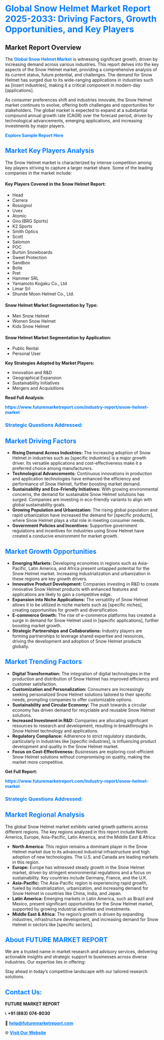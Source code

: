 <h1 style="color: #007BFF;">Global Snow Helmet Market Report 2025-2033: Driving Factors, Growth Opportunities, and Key Players</h1>

<section id="overview">
<h2>Market Report Overview</h2>
<p>The <a href="https://www.futuremarketreport.com/industry-report/snow-helmet-market" style="color: #007BFF; text-decoration: none;"><strong>Global Snow Helmet Market</strong></a> is witnessing significant growth, driven by increasing demand across various industries. This report delves into the key aspects of the Snow Helmet market, providing a comprehensive analysis of its current status, future potential, and challenges. The demand for Snow Helmet has surged due to its wide-ranging applications in industries such as [insert industries], making it a critical component in modern-day [applications].</p>
<p>As consumer preferences shift and industries innovate, the Snow Helmet market continues to evolve, offering both challenges and opportunities for stakeholders. The global market is expected to expand at a substantial compound annual growth rate (CAGR) over the forecast period, driven by technological advancements, emerging applications, and increasing investments by major players.</p>
</section>

<section id="overview">
<p><a href="https://www.futuremarketreport.com/request-sample/reportId=85762" style="color: #007BFF; text-decoration: none;"><strong>Explore Sample Report Here</strong></a></p>
</section>

<section id="key-players">
<h2 style="color: #007BFF;">Market Key Players Analysis</h2>
<p>The Snow Helmet market is characterized by intense competition among key players striving to capture a larger market share. Some of the leading companies in the market include:</p>
<h4>Key Players Covered in the Snow Helmet Report:</h4>
<ul><li>Head</li><li>Carrera</li><li>Rossignol</li><li>Uvex</li><li>Atomic</li><li>Giro (BRG Sports)</li><li>K2 Sports</li><li>Smith Optics</li><li>Scott</li><li>Salomon</li><li>POC</li><li>Burton Snowboards</li><li>Sweet Protection</li><li>Sandbox</li><li>Bolle</li><li>Pret</li><li>Hammer SRL</li><li>Yamamoto Kogaku Co., Ltd</li><li>Limar Srl</li><li>Shunde Moon Helmet Co., Ltd.</li></ul>
<h4>Snow Helmet Market Segmentation by Type:</h4>
<ul><li>Men Snow Helmet</li><li>Women Snow Helmet</li><li>Kids Snow Helmet</li></ul>

<h4>Snow Helmet Market Segmentation by Application:</h4>
<ul><li>Public Rental</li><li>Personal User</li></ul>
<p><strong>Key Strategies Adopted by Market Players:</strong></p>
<ul>
<li>Innovation and R&D</li>
<li>Geographical Expansion</li>
<li>Sustainability Initiatives</li>
<li>Mergers and Acquisitions</li>
</ul>
</section>

<section>
<p><strong>Read Full Analysis: </strong></p><a href="https://www.futuremarketreport.com/industry-report/snow-helmet-market" style="color: #007BFF; text-decoration: none;"><strong>https://www.futuremarketreport.com/industry-report/snow-helmet-market</strong></a>
<h3 style="color: #007BFF;">Strategic Questions Addressed:</h3>
</section>

<section id="driving-factors">
<h2 style="color: #007BFF;">Market Driving Factors</h2>
<ul>
<li><strong>Rising Demand Across Industries:</strong> The increasing adoption of Snow Helmet in industries such as [specific industries] is a major growth driver. Its versatile applications and cost-effectiveness make it a preferred choice among manufacturers.</li>
<li><strong>Technological Advancements:</strong> Continuous innovations in production and application technologies have enhanced the efficiency and performance of Snow Helmet, further boosting market demand.</li>
<li><strong>Sustainability and Eco-Friendly Initiatives:</strong> With growing environmental concerns, the demand for sustainable Snow Helmet solutions has surged. Companies are investing in eco-friendly variants to align with global sustainability goals.</li>
<li><strong>Growing Population and Urbanization:</strong> The rising global population and rapid urbanization have increased the demand for [specific products], where Snow Helmet plays a vital role in meeting consumer needs.</li>
<li><strong>Government Policies and Incentives:</strong> Supportive government regulations and incentives for industries using Snow Helmet have created a conducive environment for market growth.</li>
</ul>
</section>

<section id="growth-opportunities">
<h2 style="color: #007BFF;">Market Growth Opportunities</h2>
<ul>
<li><strong>Emerging Markets:</strong> Developing economies in regions such as Asia-Pacific, Latin America, and Africa present untapped potential for the Snow Helmet market. Increasing industrialization and urbanization in these regions are key growth drivers.</li>
<li><strong>Innovative Product Development:</strong> Companies investing in R&D to create innovative Snow Helmet products with enhanced features and applications are likely to gain a competitive edge.</li>
<li><strong>Expansion into Niche Applications:</strong> The versatility of Snow Helmet allows it to be utilized in niche markets such as [specific niches], creating opportunities for growth and diversification.</li>
<li><strong>E-commerce Growth:</strong> The rise of e-commerce platforms has created a surge in demand for Snow Helmet used in [specific applications], further boosting market growth.</li>
<li><strong>Strategic Partnerships and Collaborations:</strong> Industry players are forming partnerships to leverage shared expertise and resources, driving the development and adoption of Snow Helmet products globally.</li>
</ul>
</section>

<section id="trending-factors">
<h2 style="color: #007BFF;">Market Trending Factors</h2>
<ul>
<li><strong>Digital Transformation:</strong> The integration of digital technologies in the production and distribution of Snow Helmet has improved efficiency and customer satisfaction.</li>
<li><strong>Customization and Personalization:</strong> Consumers are increasingly seeking personalized Snow Helmet solutions tailored to their specific needs, prompting companies to offer customizable options.</li>
<li><strong>Sustainability and Circular Economy:</strong> The push towards a circular economy has driven demand for recyclable and reusable Snow Helmet solutions.</li>
<li><strong>Increased Investment in R&D:</strong> Companies are allocating significant resources to research and development, resulting in breakthroughs in Snow Helmet technology and applications.</li>
<li><strong>Regulatory Compliance:</strong> Adherence to strict regulatory standards, particularly in industries like [specific industries], is influencing product development and quality in the Snow Helmet market.</li>
<li><strong>Focus on Cost-Effectiveness:</strong> Businesses are exploring cost-efficient Snow Helmet solutions without compromising on quality, making the market more competitive.</li>
</ul>
</section>

<section>
<p><strong>Get Full Report: </strong></p><a href="https://www.futuremarketreport.com/industry-report/snow-helmet-market" style="color: #007BFF; text-decoration: none;"><strong>https://www.futuremarketreport.com/industry-report/snow-helmet-market</strong></a>
<h3 style="color: #007BFF;">Strategic Questions Addressed:</h3>
</section>


<section id="regional-analysis">
<h2 style="color: #007BFF;">Market Regional Analysis</h2>
<p>The global Snow Helmet market exhibits varied growth patterns across different regions. The key regions analyzed in this report include North America, Europe, Asia-Pacific, Latin America, and the Middle East & Africa:</p>
<ul>
<li><strong>North America:</strong> This region remains a dominant player in the Snow Helmet market due to its advanced industrial infrastructure and high adoption of new technologies. The U.S. and Canada are leading markets in this region.</li>
<li><strong>Europe:</strong> Europe has witnessed steady growth in the Snow Helmet market, driven by stringent environmental regulations and a focus on sustainability. Key countries include Germany, France, and the U.K.</li>
<li><strong>Asia-Pacific:</strong> The Asia-Pacific region is experiencing rapid growth, fueled by industrialization, urbanization, and increasing demand for Snow Helmet in countries like China, India, and Japan.</li>
<li><strong>Latin America:</strong> Emerging markets in Latin America, such as Brazil and Mexico, present significant opportunities for the Snow Helmet market, supported by growing industrial activities and investments.</li>
<li><strong>Middle East & Africa:</strong> The region’s growth is driven by expanding industries, infrastructure development, and increasing demand for Snow Helmet in sectors like [specific sectors].</li>
</ul>
</section>

<footer>
<h2 style="color: #007BFF;">About FUTURE MARKET REPORT</h2>
<p>We are a trusted name in market research and advisory services, delivering actionable insights and strategic support to businesses across diverse industries. Our expertise lies in offering:</p>

<p>Stay ahead in today’s competitive landscape with our tailored research solutions.</p>

<h2 style="color: #007BFF;">Contact Us:</h2>
<p><strong>FUTURE MARKET REPORT</strong></p>
<p>📞 <strong>+91 (883) 074-8030</strong></p>
<p>📧 <strong><a href="mailto:help@futuremarketreport.com" style="color: #007BFF;">help@futuremarketreport.com</a></strong></p>
<p>🌐 <strong><a href="https://www.futuremarketreport.com/" style="color: #007BFF;">Visit Our Website</a></strong></p>
</footer>